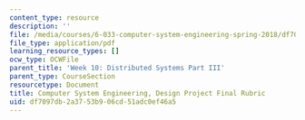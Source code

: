 ```yaml
---
content_type: resource
description: ''
file: /media/courses/6-033-computer-system-engineering-spring-2018/df7097db2a3753b906cd51adc0ef46a5_MIT6_033S18dpr_rubric.pdf
file_type: application/pdf
learning_resource_types: []
ocw_type: OCWFile
parent_title: 'Week 10: Distributed Systems Part III'
parent_type: CourseSection
resourcetype: Document
title: Computer System Engineering, Design Project Final Rubric
uid: df7097db-2a37-53b9-06cd-51adc0ef46a5
---
```

